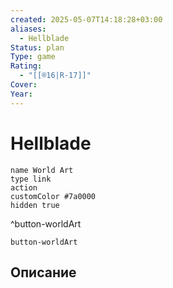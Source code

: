 ```yaml
---
created: 2025-05-07T14:18:28+03:00
aliases:
  - Hellblade
Status: plan
Type: game
Rating:
  - "[[®️16|R-17]]"
Cover:
Year:
---
```


# Hellblade




```button
name World Art
type link
action 
customColor #7a0000
hidden true
```
^button-worldArt



`button-worldArt`

## Описание


